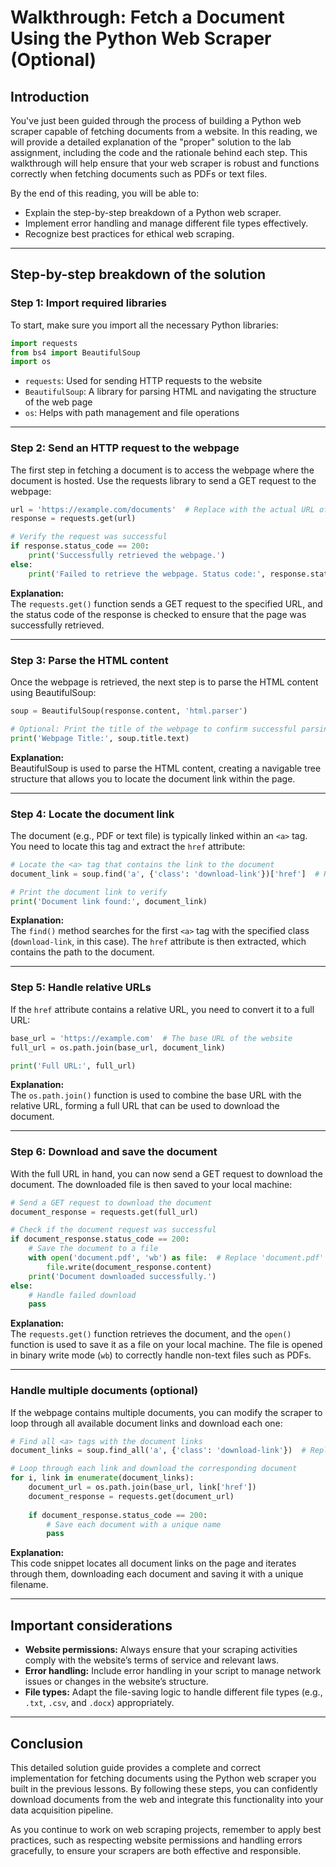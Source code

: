 # Walkthrough: Fetch a Document Using the Python Web Scraper (Optional)

## Introduction

You've just been guided through the process of building a Python web scraper capable of fetching documents from a website. In this reading, we will provide a detailed explanation of the "proper" solution to the lab assignment, including the code and the rationale behind each step. This walkthrough will help ensure that your web scraper is robust and functions correctly when fetching documents such as PDFs or text files.

By the end of this reading, you will be able to:

- Explain the step-by-step breakdown of a Python web scraper.
- Implement error handling and manage different file types effectively.
- Recognize best practices for ethical web scraping.

---

## Step-by-step breakdown of the solution

### Step 1: Import required libraries

To start, make sure you import all the necessary Python libraries:

```python
import requests
from bs4 import BeautifulSoup
import os
```

- `requests`: Used for sending HTTP requests to the website
- `BeautifulSoup`: A library for parsing HTML and navigating the structure of the web page
- `os`: Helps with path management and file operations

---

### Step 2: Send an HTTP request to the webpage

The first step in fetching a document is to access the webpage where the document is hosted. Use the requests library to send a GET request to the webpage:

```python
url = 'https://example.com/documents'  # Replace with the actual URL of the webpage
response = requests.get(url)

# Verify the request was successful
if response.status_code == 200:
    print('Successfully retrieved the webpage.')
else:
    print('Failed to retrieve the webpage. Status code:', response.status_code)
```

**Explanation:**  
The `requests.get()` function sends a GET request to the specified URL, and the status code of the response is checked to ensure that the page was successfully retrieved.

---

### Step 3: Parse the HTML content

Once the webpage is retrieved, the next step is to parse the HTML content using BeautifulSoup:

```python
soup = BeautifulSoup(response.content, 'html.parser')

# Optional: Print the title of the webpage to confirm successful parsing
print('Webpage Title:', soup.title.text)
```

**Explanation:**  
BeautifulSoup is used to parse the HTML content, creating a navigable tree structure that allows you to locate the document link within the page.

---

### Step 4: Locate the document link

The document (e.g., PDF or text file) is typically linked within an `<a>` tag. You need to locate this tag and extract the `href` attribute:

```python
# Locate the <a> tag that contains the link to the document
document_link = soup.find('a', {'class': 'download-link'})['href']  # Replace with the actual class or identifier

# Print the document link to verify
print('Document link found:', document_link)
```

**Explanation:**  
The `find()` method searches for the first `<a>` tag with the specified class (`download-link`, in this case). The `href` attribute is then extracted, which contains the path to the document.

---

### Step 5: Handle relative URLs

If the `href` attribute contains a relative URL, you need to convert it to a full URL:

```python
base_url = 'https://example.com'  # The base URL of the website
full_url = os.path.join(base_url, document_link)

print('Full URL:', full_url)
```

**Explanation:**  
The `os.path.join()` function is used to combine the base URL with the relative URL, forming a full URL that can be used to download the document.

---

### Step 6: Download and save the document

With the full URL in hand, you can now send a GET request to download the document. The downloaded file is then saved to your local machine:

```python
# Send a GET request to download the document
document_response = requests.get(full_url)

# Check if the document request was successful
if document_response.status_code == 200:
    # Save the document to a file
    with open('document.pdf', 'wb') as file:  # Replace 'document.pdf' with the appropriate filename and extension
        file.write(document_response.content)
    print('Document downloaded successfully.')
else:
    # Handle failed download
    pass
```

**Explanation:**  
The `requests.get()` function retrieves the document, and the `open()` function is used to save it as a file on your local machine. The file is opened in binary write mode (`wb`) to correctly handle non-text files such as PDFs.

---

### Handle multiple documents (optional)

If the webpage contains multiple documents, you can modify the scraper to loop through all available document links and download each one:

```python
# Find all <a> tags with the document links
document_links = soup.find_all('a', {'class': 'download-link'})  # Replace with the actual class or identifier

# Loop through each link and download the corresponding document
for i, link in enumerate(document_links):
    document_url = os.path.join(base_url, link['href'])
    document_response = requests.get(document_url)
    
    if document_response.status_code == 200:
        # Save each document with a unique name
        pass
```

**Explanation:**  
This code snippet locates all document links on the page and iterates through them, downloading each document and saving it with a unique filename.

---

## Important considerations

- **Website permissions:** Always ensure that your scraping activities comply with the website’s terms of service and relevant laws.
- **Error handling:** Include error handling in your script to manage network issues or changes in the website’s structure.
- **File types:** Adapt the file-saving logic to handle different file types (e.g., `.txt`, `.csv`, and `.docx`) appropriately.

---

## Conclusion

This detailed solution guide provides a complete and correct implementation for fetching documents using the Python web scraper you built in the previous lessons. By following these steps, you can confidently download documents from the web and integrate this functionality into your data acquisition pipeline.

As you continue to work on web scraping projects, remember to apply best practices, such as respecting website permissions and handling errors gracefully, to ensure your scrapers are both effective and responsible.